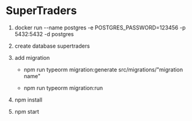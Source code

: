 # SuperTraders

1) docker run --name postgres -e POSTGRES_PASSWORD=123456 -p 5432:5432 -d postgres

2) create database supertraders

3) add migration

    - npm run typeorm migration:generate src/migrations/"migration name"

    - npm run typeorm migration:run

4) npm install

5) npm start